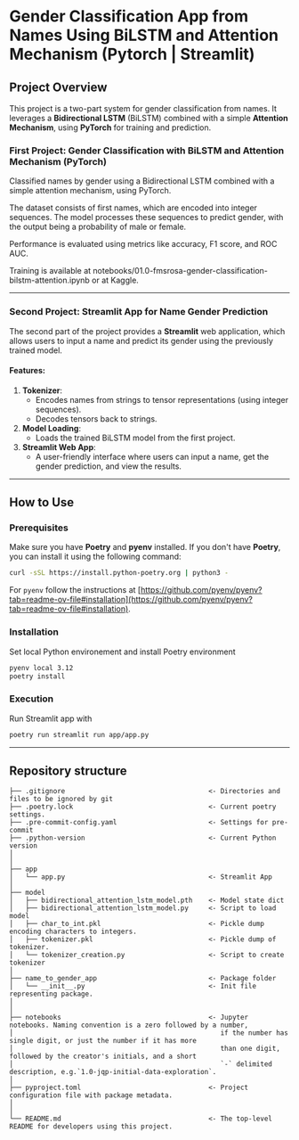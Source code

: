 # Gender Classification App from Names Using BiLSTM and Attention Mechanism (Pytorch | Streamlit)

## Project Overview

This project is a two-part system for gender classification from names. It leverages a **Bidirectional LSTM** (BiLSTM) combined with a simple **Attention Mechanism**, using **PyTorch** for training and prediction.

### First Project: Gender Classification with BiLSTM and Attention Mechanism (PyTorch)

Classified names by gender using a Bidirectional LSTM combined with a simple attention mechanism, using PyTorch.

The dataset consists of first names, which are encoded into integer sequences. The model processes these sequences to predict gender, with the output being a probability of male or female.

Performance is evaluated using metrics like accuracy, F1 score, and ROC AUC.

Training is available at notebooks/01.0-fmsrosa-gender-classification-bilstm-attention.ipynb or at Kaggle.

---

### Second Project: Streamlit App for Name Gender Prediction

The second part of the project provides a **Streamlit** web application, which allows users to input a name and predict its gender using the previously trained model.

#### Features:
1. **Tokenizer**: 
   - Encodes names from strings to tensor representations (using integer sequences).
   - Decodes tensors back to strings.
2. **Model Loading**: 
   - Loads the trained BiLSTM model from the first project.
3. **Streamlit Web App**: 
   - A user-friendly interface where users can input a name, get the gender prediction, and view the results.

---

## How to Use

### Prerequisites

Make sure you have **Poetry** and **pyenv** installed. If you don't have **Poetry**, you can install it using the following command:

```bash
curl -sSL https://install.python-poetry.org | python3 -
```

For `pyenv` follow the instructions at [https://github.com/pyenv/pyenv?tab=readme-ov-file#installation](https://github.com/pyenv/pyenv?tab=readme-ov-file#installation).

### Installation

Set local Python environement and install Poetry environment
```bash
pyenv local 3.12
poetry install
```

### Execution
Run Streamlit app with
```bash
poetry run streamlit run app/app.py 
```
---

## Repository structure

```
├── .gitignore                                    <- Directories and files to be ignored by git
├── .poetry.lock                                  <- Current poetry settings.
├── .pre-commit-config.yaml                       <- Settings for pre-commit
├── .python-version                               <- Current Python version
│
│
├── app
│   └── app.py                                    <- Streamlit App
│
├── model
│   ├── bidirectional_attention_lstm_model.pth    <- Model state dict
│   ├── bidirectional_attention_lstm_model.py     <- Script to load model
│   ├── char_to_int.pkl                           <- Pickle dump encoding characters to integers.
│   ├── tokenizer.pkl                             <- Pickle dump of tokenizer.
│   └── tokenizer_creation.py                     <- Script to create tokenizer
│
├── name_to_gender_app                            <- Package folder
│   └── __init__.py                               <- Init file representing package.
│    
│    
├── notebooks                                     <- Jupyter notebooks. Naming convention is a zero followed by a number,
│                                                    if the number has single digit, or just the number if it has more
│                                                    than one digit, followed by the creator's initials, and a short
│                                                    `-` delimited description, e.g.`1.0-jqp-initial-data-exploration`.
│
├── pyproject.toml                                <- Project configuration file with package metadata.
│
│
└── README.md                                     <- The top-level README for developers using this project.
```
